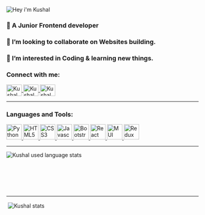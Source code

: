 <!---
Kushal1402/Kushal1402 is a ✨ special ✨ repository because its `README.md` (this file) appears on your GitHub profile.
You can click the Preview link to take a look at your changes.
--->

<img src="https://readme-typing-svg.herokuapp.com?font=Architects+Daughter&color=0099ff&size=25&center=false&lines=Hey+i'm+Kushal;" alt="Hey i'm Kushal"/>
<h3>🌱 A Junior Frontend developer</h3>
<h3>💞️ I’m looking to collaborate on Websites building.</h3>
<h3>👀 I’m interested in Coding & learning new things.</h3>

<h3>Connect with me:</h3>
<p>
  <a href="https://www.linkedin.com/in/kushaldoshi1402" target="blank">
    <img align="center" src="https://raw.githubusercontent.com/rahuldkjain/github-profile-readme-generator/master/src/images/icons/Social/linked-in-alt.svg" alt="Kushal LinkedIn" height="30" width="40" />
  </a>
  <a href="https://instagram.com/kushal2468" target="blank">
    <img align="center" src="https://raw.githubusercontent.com/rahuldkjain/github-profile-readme-generator/master/src/images/icons/Social/instagram.svg" alt="Kushal Instagram" height="30" width="40" />
  </a>
  
  <a href="mailto:kushalhemant2003@gmail.com" target="blank">
    <img align="center" src="https://devicons.railway.app/i/maildev.svg" alt="Kushal Instagram" height="30" width="40" />
  </a>
</p> <hr>

<h3 align="left">Languages and Tools:</h3>
<p align="left">
  <a href="#" target="_blank" rel="noreferrer"> 
    <img src="https://devicons.railway.app/i/python.svg" alt="Python" width="40" height="40"/> 
  </a>
  <a href="https://www.w3.org/html/" target="_blank" rel="noreferrer">
    <img src="https://devicons.railway.app/i/html5.svg" alt="HTML5" width="40" height="40"/> 
  </a> 
  <a href="https://www.w3schools.com/css/" target="_blank" rel="noreferrer">
    <img src="https://devicons.railway.app/i/css3.svg" alt="CSS3" width="40" height="40"/>
  </a> 
  <a href="#" target="_blank" rel="noreferrer"> 
    <img src="https://devicons.railway.app/i/javascript.svg" alt="Javascript" width="40" height="40"/> 
  </a>
  <a href="https://getbootstrap.com" target="_blank" rel="noreferrer"> 
    <img src="https://devicons.railway.app/i/bootstrap.svg" alt="Bootstrap" width="40" height="40"/> 
  </a>
  <a href="#" target="_blank" rel="noreferrer">
    <img src="https://devicons.railway.app/i/react.svg" alt="React" width="40" height="40"/>
  </a>
  <a href="#" target="_blank" rel="noreferrer">
    <img src="https://cdn.jsdelivr.net/gh/devicons/devicon/icons/materialui/materialui-original.svg" alt="MUI" width="40" height="40"/>
  </a>
   <a href="#" target="_blank" rel="noreferrer">
    <img src="https://cdn.jsdelivr.net/gh/devicons/devicon/icons/redux/redux-original.svg" alt="Redux" width="40" height="40" />
  </a>    
</p>
<hr>

<p><img align="left" src="https://github-readme-stats.vercel.app/api/top-langs?username=Kushal1402&show_icons=true&locale=en&layout=compact" alt="Kushal used language stats"/>
</p>
<br>
<br><br><br><br><br>
<hr>

<p>&nbsp;<img align="center" src="https://github-readme-stats.vercel.app/api?username=Kushal1402&show_icons=true&locale=en" alt="Kushal stats" /></p>
